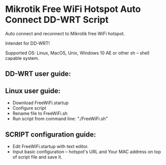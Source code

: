 # Mikrotik Free WiFi Hotspot Auto Connect DD-WRT Script     
Auto connect and reconnect to Mikrotik free WiFi hotspot.     

Intendet for DD-WRT!

Supported OS: Linux, MacOS, Unix, Windows 10 AE or other sh – shell capable system.     

## DD-WRT user guide:     

## Linux user guide:     
* Download FreeWiFi.startup   
* Configure script     
* Rename file to FreeWiFi.sh   
* Run script from command line: "./FreeWiFi.sh"   

## SCRIPT configuration guide:   
* Edit FreeWiFi.startup with text editor.    
* Input basic configuration – hotspot's URL and Your MAC address on top of script file and save it.    

